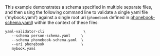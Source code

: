 This example demonstrates a schema specified in multiple separate files, and then using the following command line to validate a single yaml file ('mybook.yaml') against a single root uri (`phonebook` defined in [phonebook-schema.yaml](phonebook-schema.yaml)) within the context of these files:

```shell
yaml-validator-cli                  \
   --schema person-schema.yaml     \
   --schema phonebook-schema.yaml  \
   --uri phonebook                 \
   mybook.yaml
```